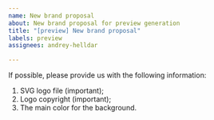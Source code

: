 ```yaml
---
name: New brand proposal
about: New brand proposal for preview generation
title: "[preview] New brand proposal"
labels: preview
assignees: andrey-helldar

---
```


If possible, please provide us with the following information:

1. SVG logo file (important);
2. Logo copyright (important);
3. The main color for the background.
